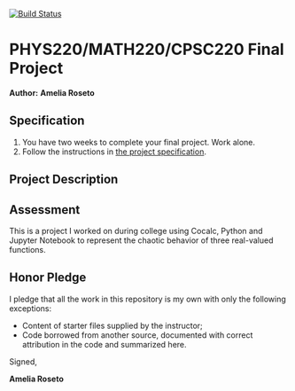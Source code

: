 [![Build Status](https://travis-ci.com/chapman-phys220-2018f/final-ameliaroseto.svg?token=iwXGk1msX3y6i72zgVns&branch=master)](https://travis-ci.com/chapman-phys220-2018f/final-ameliaroseto)

# PHYS220/MATH220/CPSC220 Final Project

**Author:** **Amelia Roseto**

## Specification

1. You have two weeks to complete your final project. Work alone.
1. Follow the instructions in [the project specification](PHYS220_MATH220_CPSC220__Fall_2018_Final.pdf).


## Project Description

## Assessment
 This is a project I worked on during college using Cocalc, Python and Jupyter Notebook to represent the chaotic behavior of three real-valued functions. 

## Honor Pledge

I pledge that all the work in this repository is my own with only the following exceptions:

* Content of starter files supplied by the instructor;
* Code borrowed from another source, documented with correct attribution in the code and summarized here.

Signed,

**Amelia Roseto**
